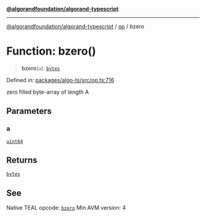 [**@algorandfoundation/algorand-typescript**](../../../README.md)

***

[@algorandfoundation/algorand-typescript](../../../README.md) / [op](../README.md) / bzero

# Function: bzero()

> **bzero**(`a`): [`bytes`](../../../type-aliases/bytes.md)

Defined in: [packages/algo-ts/src/op.ts:716](https://github.com/algorandfoundation/puya-ts/blob/14c9827d80da81ff08b4923e997ba22be04aa0db/packages/algo-ts/src/op.ts#L716)

zero filled byte-array of length A

## Parameters

### a

[`uint64`](../../../type-aliases/uint64.md)

## Returns

[`bytes`](../../../type-aliases/bytes.md)

## See

Native TEAL opcode: [`bzero`](https://developer.algorand.org/docs/get-details/dapps/avm/teal/opcodes/v10/#bzero)
Min AVM version: 4
